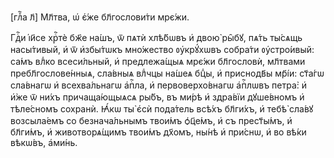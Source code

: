 [глⷡ҇а л҃] Мл҃тва, ѡ҆ є҆́же бл҃гослови́ти мрє́жи.

Гдⷭ҇и і҆и҃се хрⷭ҇тѐ бж҃е на́шъ, ѿ пѧтѝ хлѣ́бѡвъ и҆ двою̀ ры̑бꙋ, пѧ́ть ты́сѧщь
насы́тивый, и҆ ѿ и҆збы́тѡкъ мно́жество ᲂу҆крꙋ́хѡвъ собра́ти ᲂу҆стро́ивый: са́мъ
влⷣко всеси́льный, и҆ предлежа́щыѧ мрє́жи бл҃гословѝ, мл҃твами
пребл҃гослове́нныѧ, сла́вныѧ влⷣчцы на́шеѧ бцⷣы, и҆ приснодв҃ы мр҃і́и: ст҃а́гѡ
сла́внагѡ и҆ всехва́льнагѡ а҆пⷭ҇ла, и҆ первоверхо́внагѡ а҆пⷭ҇лѡвъ петра̀: и҆
и҆̀же ѿ ни́хъ причаща́ющыѧсѧ ры́бъ, въ ми́рѣ и҆ здра́вїи дꙋше́вномъ и҆
тѣле́сномъ сохранѝ. Ꙗ҆́кѡ ты̀ є҆сѝ пода́тель всѣ́хъ бл҃ги́хъ, и҆ тебѣ̀ сла́вꙋ
возсыла́емъ со безнача́льнымъ твои́мъ ѻ҆ц҃е́мъ, и҆ съ прест҃ы́мъ, и҆ бл҃ги́мъ,
и҆ животворѧ́щимъ твои́мъ дх҃омъ, ны́нѣ и҆ при́снѡ, и҆ во вѣ́ки вѣкѡ́въ,
а҆ми́нь.

